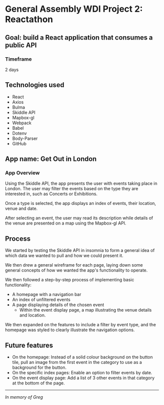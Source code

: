 # General Assembly WDI Project 2: Reactathon

## Goal: **build a React application** that consumes a **public API**

### Timeframe
2 days

## Technologies used

* React
* Axios
* Bulma
* Skiddle API
* Mapbox-gl
* Webpack
* Babel
* Dotenv
* Body-Parser
* GitHub

## App name: Get Out in London

### App Overview
Using the Skiddle API, the app presents the user with events taking place in London. The user may  filter the events based on the type they are interested in, such as Concerts or Exhibitions.

Once a type is selected, the app displays an index of events, their location, venue and date.

After selecting an event, the user may read its description while details of the venue are presented on a map using the Mapbox-gl API.

## Process
We started by testing the Skiddle API in insomnia to form a general idea of which data we wanted to pull and how we could present it.

We then drew a general wireframe for each page, laying down some general concepts of how we wanted the app's functionality to operate.

We then followed a step-by-step process of implementing basic functionality:
- A homepage with a navigation bar
- An index of unfiltered events
- A page displaying details of the chosen event
  - Within the event display page, a map illustrating the venue details and location.

We then expanded on the features to include a filter by event type, and the homepage was styled to clearly illustrate the navigation options.

## Future features

* On the homepage: Instead of a solid colour background on the button tile, pull an image from the first event in the category to use as a background for the button.
* On the specific index pages: Enable an option to filter events by date.
* On the event display page: Add a list of 3 other events in that category at the bottom of the page.

---
_In memory of Greg_
